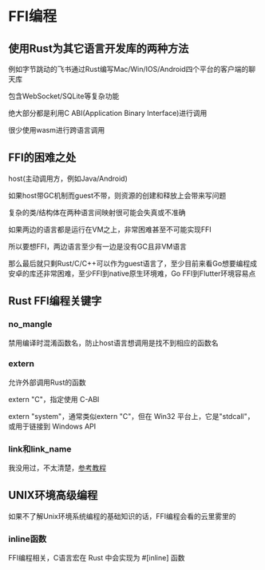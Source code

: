 # FFI编程

## 使用Rust为其它语言开发库的两种方法

例如字节跳动的飞书通过Rust编写Mac/Win/IOS/Android四个平台的客户端的聊天库

包含WebSocket/SQLite等复杂功能

绝大部分都是利用C ABI(Application Binary Interface)进行调用

很少使用wasm进行跨语言调用

## FFI的困难之处

host(主动调用方，例如Java/Android)

如果host带GC机制而guest不带，则资源的创建和释放上会带来写问题

复杂的类/结构体在两种语言间映射很可能会失真或不准确

如果两边的语言都是运行在VM之上，非常困难甚至不可能实现FFI

所以要想FFI，两边语言至少有一边是没有GC且非VM语言

那么最后就只剩Rust/C/C++可以作为guest语言了，至少目前来看Go想要编程成安卓的库还非常困难，至少FFI到native原生环境难，Go FFI到Flutter环境容易点

## Rust FFI编程关键字

### no_mangle

禁用编译时混淆函数名，防止host语言想调用是找不到相应的函数名

### extern

允许外部调用Rust的函数

extern "C"，指定使用 C-ABI

extern "system"，通常类似extern "C"，但在 Win32 平台上，它是"stdcall"，或用于链接到 Windows API

### link和link_name

我没用过，不太清楚，[参考教程](https://mp.weixin.qq.com/s?__biz=MzI1MjAzNDI1MA==&mid=2648210927&idx=1&sn=ccbb529d4fa01d9b2e864e5c41dd9c72&chksm=f1c5304ac6b2b95cb54739c9966de38537197088ec79767707ecb83c871931598c45fda5969f&scene=158#rd)

## UNIX环境高级编程

如果不了解Unix环境系统编程的基础知识的话，FFI编程会看的云里雾里的

### inline函数

FFI编程相关，C语言宏在 Rust 中会实现为 #\[inline] 函数
